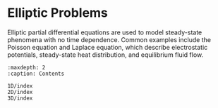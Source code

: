 # Elliptic Problems

Elliptic partial differential equations are used to model steady-state phenomena with no time dependence. Common examples include the Poisson equation and Laplace equation, which describe electrostatic potentials, steady-state heat distribution, and equilibrium fluid flow.

```{toctree}
:maxdepth: 2
:caption: Contents

1D/index
2D/index
3D/index
```